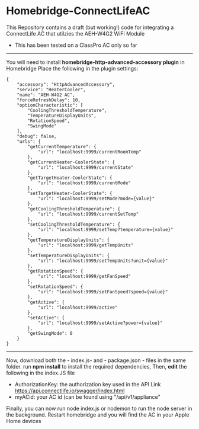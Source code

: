 # Homebridge-ConnectLifeAC
This Repository contains a draft (but working!) code for integrating a ConnectLife AC that utilzies the AEH-W4G2 WiFi Module
- This has been tested on a ClassPro AC only so far

------------

You will need to install **homebridge-http-advanced-accessory plugin** in Homebridge
Place the following in the plugin settings:

```
{
    "accessory": "HttpAdvancedAccessory",
    "service": "HeaterCooler",
    "name": "AEH-W4G2 AC",
    "forceRefreshDelay": 10,
    "optionCharacteristic": [
        "CoolingThresholdTemperature",
        "TemperatureDisplayUnits",
        "RotationSpeed",
        "SwingMode"
    ],
    "debug": false,
    "urls": {
        "getCurrentTemperature": {
            "url": "localhost:9999/currentRoomTemp"
        },
        "getCurrentHeater-CoolerState": {
            "url": "localhost:9999/currentState"
        },
        "getTargetHeater-CoolerState": {
            "url": "localhost:9999/currentMode"
        },
        "setTargetHeater-CoolerState": {
            "url": "localhost:9999/setMode?mode={value}"
        },
        "getCoolingThresholdTemperature": {
            "url": "localhost:9999/currentSetTemp"
        },
        "setCoolingThresholdTemperature": {
            "url": "localhost:9999/setTemp?temperature={value}"
        },
        "getTemperatureDisplayUnits": {
            "url": "localhost:9999/getTempUnits"
        },
        "setTemperatureDisplayUnits": {
            "url": "localhost:9999/setTempUnits?unit={value}"
        },
        "getRotationSpeed": {
            "url": "localhost:9999/getFanSpeed"
        },
        "setRotationSpeed": {
            "url": "localhost:9999/setFanSpeed?speed={value}"
        },
        "getActive": {
            "url": "localhost:9999/active"
        },
        "setActive": {
            "url": "localhost:9999/setActive?power={value}"
        },
        "getSwingMode": 0
    }
}
```


------------

Now, download both the - index.js-  and - package.json - files in the same folder. run **npm install** to install the required dependencies,
Then, **edit** the following in the index.JS file
- AuthorizationKey: the authorization key used in the API Link https://api.connectlife.io/swagger/index.html
- myACid: your AC id (can be found using "/api/v1/appliance"

Finally, you can now run node index.js or nodemon to run the node server in the background. Restart homebridge and you will find the AC in your Apple Home devices
